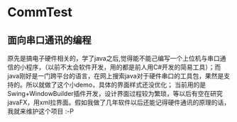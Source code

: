 # CommTest
## 面向串口通讯的编程

原先是搞电子硬件相关的，学了java之后,觉得能不能己编写一个上位机与串口通信的小程序，（以前不太会软件开发，用的都是前人用C#开发的简易工具）；而java刚好是一门跨平台的语言，在网上搜索java对于硬件串口的工具包，果然是支持的。所以就做了这个小demo，具体的界面样式还没优化；
当前用的是Swing+WindowBuilder插件开发，设计界面过程较为繁琐，等以后有空在研究javaFX，用xml拉界面。假如我做了几年软件以后还能记得硬件通讯的原理的话，我就来维护这个项目 :-P
